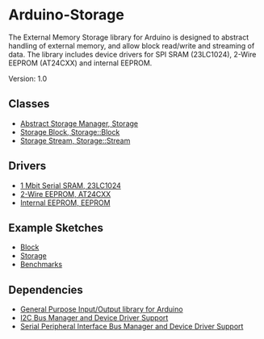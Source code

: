 # Arduino-Storage

The External Memory Storage library for Arduino is designed to
abstract handling of external memory, and allow block read/write and
streaming of data. The library includes device drivers for SPI SRAM
(23LC1024), 2-Wire EEPROM (AT24CXX) and internal EEPROM.

Version: 1.0

## Classes

* [Abstract Storage Manager, Storage](./src/Storage.h)
* [Storage Block, Storage::Block](./src/Storage.h)
* [Storage Stream, Storage::Stream](./src/Storage.h)

## Drivers

* [1 Mbit Serial SRAM, 23LC1024](./src/Driver/MC23LC1024.h)
* [2-Wire EEPROM, AT24CXX](./src/Driver/AT24CXX.h)
* [Internal EEPROM, EEPROM](./src/Driver/EEPROM.h)

## Example Sketches

* [Block](./examples/Block)
* [Storage](./examples/Storage)
* [Benchmarks](./examples/Benchmarks)

## Dependencies

* [General Purpose Input/Output library for Arduino](https://github.com/mikaelpatel/Arduino-GPIO)
* [I2C Bus Manager and Device Driver Support](https://github.com/mikaelpatel/Arduino-TWI)
* [Serial Peripheral Interface Bus Manager and Device Driver Support](https://github.com/mikaelpatel/Arduino-SPI)